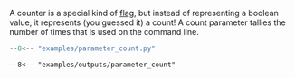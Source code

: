 A counter is a special kind of [flag](../flags), but instead of representing a boolean value, it represents (you guessed it) a count! A count parameter tallies the number of times that is used on the command line.

```py title="examples/parameter_count.py"
--8<-- "examples/parameter_count.py"
```

```console
--8<-- "examples/outputs/parameter_count"
```
